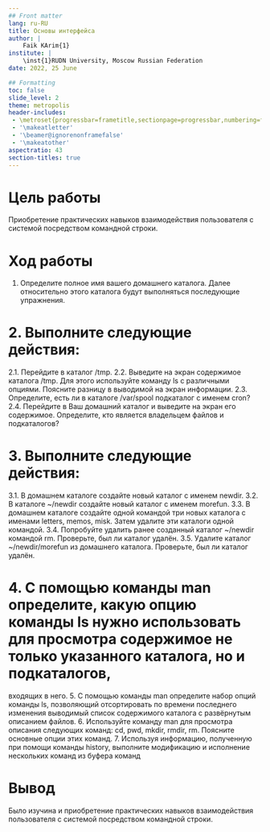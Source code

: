 ```yaml
---
## Front matter
lang: ru-RU
title: Основы интерфейса
author: |
	Faik KArim{1}
institute: |
	\inst{1}RUDN University, Moscow Russian Federation
date: 2022, 25 June

## Formatting
toc: false
slide_level: 2
theme: metropolis
header-includes: 
 - \metroset{progressbar=frametitle,sectionpage=progressbar,numbering=fraction}
 - '\makeatletter'
 - '\beamer@ignorenonframefalse'
 - '\makeatother'
aspectratio: 43
section-titles: true
---
```




# Цель работы

 Приобретение практических навыков взаимодействия пользователя с системой посредством командной строки.


# Ход работы
  1. Определите полное имя вашего домашнего каталога. Далее относительно этого каталога будут выполняться последующие упражнения.

# 2. Выполните следующие действия:
  2.1. Перейдите в каталог /tmp.
  2.2. Выведите на экран содержимое каталога /tmp. Для этого используйте команду ls
  с различными опциями. Поясните разницу в выводимой на экран информации.
  2.3. Определите, есть ли в каталоге /var/spool подкаталог с именем cron?
  2.4. Перейдите в Ваш домашний каталог и выведите на экран его содержимое. Определите, кто является владельцем файлов и подкаталогов?

# 3. Выполните следующие действия:
  3.1. В домашнем каталоге создайте новый каталог с именем newdir.
  3.2. В каталоге ~/newdir создайте новый каталог с именем morefun.
  3.3. В домашнем каталоге создайте одной командой три новых каталога с именами
  letters, memos, misk. Затем удалите эти каталоги одной командой.
  3.4. Попробуйте удалить ранее созданный каталог ~/newdir командой rm. Проверьте,
  был ли каталог удалён.
  3.5. Удалите каталог ~/newdir/morefun из домашнего каталога. Проверьте, был ли
  каталог удалён.
# 4. С помощью команды man определите, какую опцию команды ls нужно использовать для просмотра содержимое не только указанного каталога, но и подкаталогов,
входящих в него.
  5. С помощью команды man определите набор опций команды ls, позволяющий отсортировать по времени последнего изменения выводимый список содержимого каталога
  с развёрнутым описанием файлов.
  6. Используйте команду man для просмотра описания следующих команд: cd, pwd, mkdir,
  rmdir, rm. Поясните основные опции этих команд.
  7. Используя информацию, полученную при помощи команды history, выполните модификацию и исполнение нескольких команд из буфера команд
 
# Вывод

Было изучина и приобретение практических навыков взаимодействия пользователя с системой посредством командной строки.

